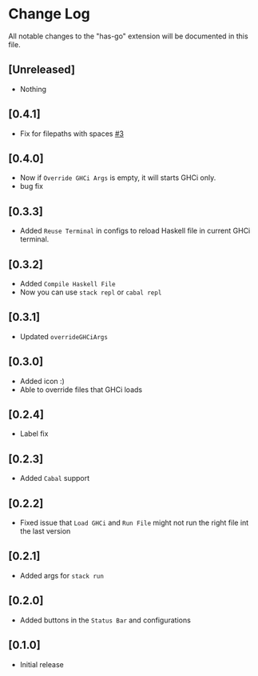# Change Log

All notable changes to the "has-go" extension will be documented in this file.

## [Unreleased]

- Nothing

## [0.4.1]

- Fix for filepaths with spaces [#3](https://github.com/Meowcolm024/has-go/pull/3)

## [0.4.0]

- Now if `Override GHCi Args` is empty, it will starts GHCi only.
- bug fix

## [0.3.3]

- Added `Reuse Terminal` in configs to reload Haskell file in current GHCi terminal.

## [0.3.2]

- Added `Compile Haskell File`
- Now you can use `stack repl` or `cabal repl`

## [0.3.1]

- Updated `overrideGHCiArgs`

## [0.3.0]

- Added icon :)
- Able to override files that GHCi loads

## [0.2.4]

- Label fix

## [0.2.3]

- Added `Cabal` support

## [0.2.2]

- Fixed issue that `Load GHCi` and `Run File` might not run the right file int the last version

## [0.2.1]

- Added args for `stack run`

## [0.2.0]

- Added buttons in the `Status Bar` and configurations

## [0.1.0]

- Initial release
